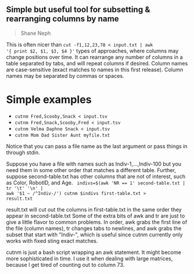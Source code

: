 ## Simple but useful tool for subsetting & rearranging columns by name ##
> Shane Neph

This is often nicer than <code>cut -f1,12,23,78 < input.txt | awk '{ print $2, $1, $3, $4 }'</code> types of approaches, where columns may change positions over time.
It can rearrange any number of columns in a table separated by tabs, and will repeat columns if desired.
Column names are case-sensitive (exact matches to names in this first release).  Column names may be separated by commas or spaces.

Simple examples
================
<ul>
<li><code>cutnm Fred,Scooby,Snack < input.tsv</code></li>
<li><code>cutnm Fred,Snack,Scooby,Fred < input.tsv</code></li>
<li><code>cutnm Velma Daphne Snack < input.tsv</code></li>
<li><code>cutnm Mom Dad Sister Aunt myfile.txt</code></li>
</ul>

Notice that you can pass a file name as the last argument or pass things in through stdin.

Suppose you have a file with names such as Indiv-1,...,Indiv-100 but you need them in some other order that matches a different table.
Further, suppose second-table.txt has other columns that are not of interest, such as Color, RobotID, and Age.
<code>
indivs=$(awk 'NR == 1' second-table.txt | tr '\t' '\n' | awk '$1 ~ /^Indiv-/')
cutnm $indivs first-table.txt > result.txt
</code>

result.txt will cut out the columns in first-table.txt in the same order they appear in second-table.txt
Some of the extra bits of awk and tr are just to give a little flavor to common problems.
In order, awk grabs the first line of the file (column names), tr changes tabs to newlines, and awk grabs the subset that start
with "Indiv-", which is useful since cutnm currently only works with fixed sting exact matches.

cutnm is just a bash script wrapping an awk statement.  It might become more sophisticated in time.  I use it when dealing with
large matrices, because I get tired of counting out to column 73.
